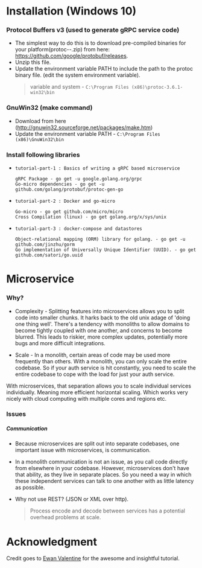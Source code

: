 # Installation (Windows 10)
### Protocol Buffers v3 (used to generate gRPC service code)

- The simplest way to do this is to download pre-compiled binaries for your platform(protoc-<version>-<platform>.zip) from here: https://github.com/google/protobuf/releases.
- Unzip this file.
- Update the environment variable PATH to include the path to the protoc binary file. (edit the system environment variable).
    > variable and system - `C:\Program Files (x86)\protoc-3.6.1-win32\bin`

### GnuWin32 (make command)
-   Download from here (http://gnuwin32.sourceforge.net/packages/make.htm)
-   Update the environment variable PATH - `C:\Program Files (x86)\GnuWin32\bin`

### Install following libraries

-   `tutorial-part-1 : Basics of writing a gRPC based microservice`

    ```
    gRPC Package - go get -u google.golang.org/grpc
    Go-micro dependencies - go get -u github.com/golang/protobuf/protoc-gen-go
    ```

-   `tutorial-part-2 : Docker and go-micro`

    ```
    Go-micro - go get github.com/micro/micro
    Cross Compilation (linux) - go get golang.org/x/sys/unix
    ```

- `tutorial-part-3 : docker-compose and datastores`

    ```
    Object-relational mapping (ORM) library for golang. - go get -u github.com/jinzhu/gorm
    Go implementation of Universally Unique Identifier (UUID). - go get github.com/satori/go.uuid
    ```

# Microservice
### Why?
- Complexity - Splitting features into microservices allows you to split code into smaller chunks. It harks back to the old unix adage of 'doing one thing well'. There's a tendency with monoliths to allow domains to become tightly coupled with one another, and concerns to become blurred. This leads to riskier, more complex updates, potentially more bugs and more difficult integrations.

- Scale - In a monolith, certain areas of code may be used more frequently than others. With a monolith, you can only scale the entire codebase. So if your auth service is hit constantly, you need to scale the entire codebase to cope with the load for just your auth service.

With microservices, that separation allows you to scale individual services individually. Meaning more efficient horizontal scaling. Which works very nicely with cloud computing with multiple cores and regions etc.

### Issues
##### Communication
- Because microservices are split out into separate codebases, one important issue with microservices, is communication.

- In a monolith communication is not an issue, as you call code directly from elsewhere in your codebase. However, microservices don't have that ability, as they live in separate places. So you need a way in which these independent services can talk to one another with as little latency as possible.

- Why not use REST? (JSON or XML over http).
    > Process encode and decode between services has a potential overhead problems at scale.

# Acknowledgment
Credit goes to [Ewan Valentine](https://ewanvalentine.io/tag/golang/) for the awesome and insightful tutorial.
